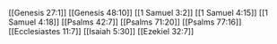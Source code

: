 [[Genesis 27:1]]
[[Genesis 48:10]]
[[1 Samuel 3:2]]
[[1 Samuel 4:15]]
[[1 Samuel 4:18]]
[[Psalms 42:7]]
[[Psalms 71:20]]
[[Psalms 77:16]]
[[Ecclesiastes 11:7]]
[[Isaiah 5:30]]
[[Ezekiel 32:7]]
